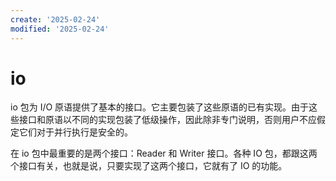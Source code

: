 ```yaml
---
create: '2025-02-24'
modified: '2025-02-24'
---
```


# io

io 包为 I/O 原语提供了基本的接口。它主要包装了这些原语的已有实现。由于这些接口和原语以不同的实现包装了低级操作，因此除非专门说明，否则用户不应假定它们对于并行执行是安全的。

在 io 包中最重要的是两个接口：Reader 和 Writer 接口。各种 IO 包，都跟这两个接口有关，也就是说，只要实现了这两个接口，它就有了 IO 的功能。